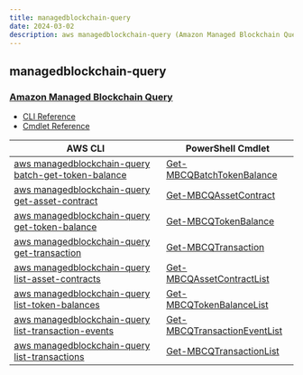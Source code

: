 ```yaml
---
title: managedblockchain-query
date: 2024-03-02
description: aws managedblockchain-query (Amazon Managed Blockchain Query) command/cmdlet list.
---
```


## managedblockchain-query

### [Amazon Managed Blockchain Query](https://aws.amazon.com/managed-blockchain/amb-query/)

* [CLI Reference](https://awscli.amazonaws.com/v2/documentation/api/latest/reference/managedblockchain-query/index.html)
* [Cmdlet Reference](https://docs.aws.amazon.com/powershell/latest/reference/items/ManagedBlockchainQuery_cmdlets.html)

|AWS CLI|PowerShell Cmdlet|
|----|----|
|[aws managedblockchain-query batch-get-token-balance](https://awscli.amazonaws.com/v2/documentation/api/latest/reference/managedblockchain-query/batch-get-token-balance.html)|[Get-MBCQBatchTokenBalance](https://docs.aws.amazon.com/powershell/latest/reference/items/Get-MBCQBatchTokenBalance.html)|
|[aws managedblockchain-query get-asset-contract](https://awscli.amazonaws.com/v2/documentation/api/latest/reference/managedblockchain-query/get-asset-contract.html)|[Get-MBCQAssetContract](https://docs.aws.amazon.com/powershell/latest/reference/items/Get-MBCQAssetContract.html)|
|[aws managedblockchain-query get-token-balance](https://awscli.amazonaws.com/v2/documentation/api/latest/reference/managedblockchain-query/get-token-balance.html)|[Get-MBCQTokenBalance](https://docs.aws.amazon.com/powershell/latest/reference/items/Get-MBCQTokenBalance.html)|
|[aws managedblockchain-query get-transaction](https://awscli.amazonaws.com/v2/documentation/api/latest/reference/managedblockchain-query/get-transaction.html)|[Get-MBCQTransaction](https://docs.aws.amazon.com/powershell/latest/reference/items/Get-MBCQTransaction.html)|
|[aws managedblockchain-query list-asset-contracts](https://awscli.amazonaws.com/v2/documentation/api/latest/reference/managedblockchain-query/list-asset-contracts.html)|[Get-MBCQAssetContractList](https://docs.aws.amazon.com/powershell/latest/reference/items/Get-MBCQAssetContractList.html)|
|[aws managedblockchain-query list-token-balances](https://awscli.amazonaws.com/v2/documentation/api/latest/reference/managedblockchain-query/list-token-balances.html)|[Get-MBCQTokenBalanceList](https://docs.aws.amazon.com/powershell/latest/reference/items/Get-MBCQTokenBalanceList.html)|
|[aws managedblockchain-query list-transaction-events](https://awscli.amazonaws.com/v2/documentation/api/latest/reference/managedblockchain-query/list-transaction-events.html)|[Get-MBCQTransactionEventList](https://docs.aws.amazon.com/powershell/latest/reference/items/Get-MBCQTransactionEventList.html)|
|[aws managedblockchain-query list-transactions](https://awscli.amazonaws.com/v2/documentation/api/latest/reference/managedblockchain-query/list-transactions.html)|[Get-MBCQTransactionList](https://docs.aws.amazon.com/powershell/latest/reference/items/Get-MBCQTransactionList.html)|

